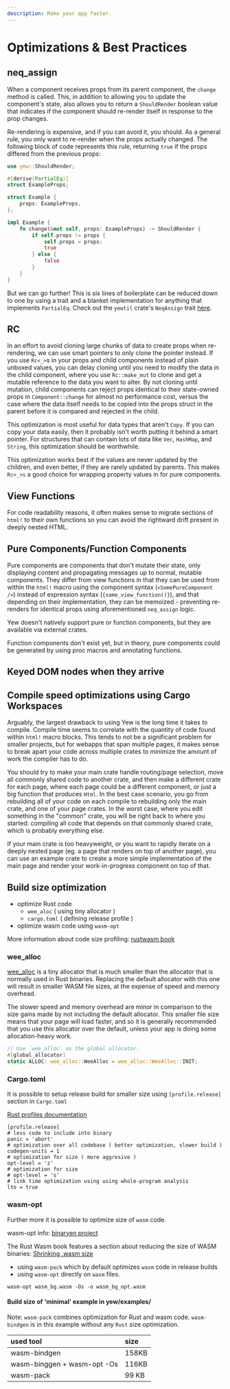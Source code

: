```yaml
---
description: Make your app faster.
---
```


# Optimizations & Best Practices

## neq\_assign

When a component receives props from its parent component, the `change` method is called. This, in addition to allowing you to update the component's state, also allows you to return a `ShouldRender` boolean value that indicates if the component should re-render itself in response to the prop changes.

Re-rendering is expensive, and if you can avoid it, you should. As a general rule, you only want to re-render when the props actually changed. The following block of code represents this rule, returning `true` if the props differed from the previous props:

```rust
use yew::ShouldRender;

#[derive(PartialEq)]
struct ExampleProps;

struct Example {
    props: ExampleProps,
};

impl Example {
    fn change(&mut self, props: ExampleProps) -> ShouldRender {
        if self.props != props {
            self.props = props;
            true
        } else {
            false
        }
    }
}
```

But we can go further! This is six lines of boilerplate can be reduced down to one by using a trait and a blanket implementation for anything that implements `PartialEq`. Check out the `yewtil` crate's `NeqAssign` trait [here](https://docs.rs/yewtil/*/yewtil/trait.NeqAssign.html).

## RC

In an effort to avoid cloning large chunks of data to create props when re-rendering, we can use smart pointers to only clone the pointer instead. If you use `Rc<_>`s in your props and child components instead of plain unboxed values, you can delay cloning until you need to modify the data in the child component, where you use `Rc::make_mut` to clone and get a mutable reference to the data you want to alter. By not cloning until mutation, child components can reject props identical to their state-owned props in `Component::change` for almost no performance cost, versus the case where the data itself needs to be copied into the props struct in the parent before it is compared and rejected in the child.

This optimization is most useful for data types that aren't `Copy`. If you can copy your data easily, then it probably isn't worth putting it behind a smart pointer. For structures that can contain lots of data like `Vec`, `HashMap`, and `String`, this optimization should be worthwhile.

This optimization works best if the values are never updated by the children, and even better, if they are rarely updated by parents. This makes `Rc<_>s` a good choice for wrapping property values in for pure components.

## View Functions

For code readability reasons, it often makes sense to migrate sections of `html!` to their own functions so you can avoid the rightward drift present in deeply nested HTML.

## Pure Components/Function Components

Pure components are components that don't mutate their state, only displaying content and propagating messages up to normal, mutable components. They differ from view functions in that they can be used from within the `html!` macro using the component syntax \(`<SomePureComponent />`\) instead of expression syntax \(`{some_view_function()}`\), and that depending on their implementation, they can be memoized - preventing re-renders for identical props using aforementioned `neq_assign` logic.

Yew doesn't natively support pure or function components, but they are available via external crates.

Function components don't exist yet, but in theory, pure components could be generated by using proc macros and annotating functions.

## Keyed DOM nodes when they arrive

## Compile speed optimizations using Cargo Workspaces

Arguably, the largest drawback to using Yew is the long time it takes to compile. Compile time seems to correlate with the quantity of code found within `html!` macro blocks. This tends to not be a significant problem for smaller projects, but for webapps that span multiple pages, it makes sense to break apart your code across multiple crates to minimize the amount of work the compiler has to do.

You should try to make your main crate handle routing/page selection, move all commonly shared code to another crate, and then make a different crate for each page, where each page could be a different component, or just a big function that produces `Html`. In the best case scenario, you go from rebuilding all of your code on each compile to rebuilding only the main crate, and one of your page crates. In the worst case, where you edit something in the "common" crate, you will be right back to where you started: compiling all code that depends on that commonly shared crate, which is probably everything else.

If your main crate is too heavyweight, or you want to rapidly iterate on a deeply nested page \(eg. a page that renders on top of another page\), you can use an example crate to create a more simple implementation of the main page and render your work-in-progress component on top of that.

## Build size optimization

* optimize Rust code
  * `wee_aloc` \( using tiny allocator \)
  * `cargo.toml` \( defining release profile \)
* optimize wasm code using `wasm-opt`

More information about code size profiling: [rustwasm book](https://rustwasm.github.io/book/reference/code-size.html#optimizing-builds-for-code-size)

### wee\_alloc

[wee\_alloc](https://github.com/rustwasm/wee_alloc) is a tiny allocator that is much smaller than the allocator that is normally used in Rust binaries. Replacing the default allocator with this one will result in smaller WASM file sizes, at the expense of speed and memory overhead.

The slower speed and memory overhead are minor in comparison to the size gains made by not including the default allocator. This smaller file size means that your page will load faster, and so it is generally recommended that you use this allocator over the default, unless your app is doing some allocation-heavy work.

```rust
// Use `wee_alloc` as the global allocator.
#[global_allocator]
static ALLOC: wee_alloc::WeeAlloc = wee_alloc::WeeAlloc::INIT;
```

### Cargo.toml

It is possible to setup release build for smaller size using `[profile.release]` section in `Cargo.toml`

[Rust profiles documentation](https://doc.rust-lang.org/cargo/reference/profiles.html)

```text
[profile.release]
# less code to include into binary
panic = 'abort' 
# optimization over all codebase ( better optimization, slower build )
codegen-units = 1
# optimization for size ( more aggresive )
opt-level = 'z' 
# optimization for size 
# opt-level = 's' 
# link time optimization using using whole-program analysis
lto = true
```

### wasm-opt

Further more it is possible to optimize size of `wasm` code.

wasm-opt info: [binaryen project](https://github.com/WebAssembly/binaryen)

The Rust Wasm book features a section about reducing the size of WASM binaries: [Shrinking .wasm size](https://rustwasm.github.io/book/game-of-life/code-size.html)

* using `wasm-pack` which by default optimizes `wasm` code in release builds
* using `wasm-opt` directly on `wasm` files.

```text
wasm-opt wasm_bg.wasm -Os -o wasm_bg_opt.wasm
```

#### Build size of 'minimal' example in yew/examples/

Note: `wasm-pack` combines optimization for Rust and wasm code. `wasm-bindgen` is in this example without any `Rust` size optimization.

| used tool | size |
| :--- | :--- |
| wasm-bindgen | 158KB |
| wasm-binggen + wasm-opt -Os | 116KB |
| wasm-pack | 99 KB |

